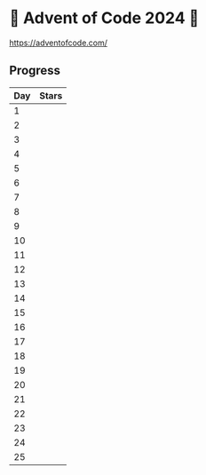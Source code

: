 # 🎄 Advent of Code 2024 🎄 
https://adventofcode.com/


## Progress
| Day      | Stars |
| ----------- | ----------- |
| 1   |         |
| 2   |      |
| 3   |     |
| 4   |       |
| 5   |       |
| 6   |      |
| 7   |      |
| 8   |        |
| 9   |         |
| 10   |         |
| 11   |       |
| 12   |         |
| 13   |         |
| 14   |         |
| 15   |         |
| 16   |         |
| 17   |         |
| 18   |         |
| 19   |         |
| 20   |         |
| 21   |         |
| 22   |         |
| 23   |         |
| 24   |         |
| 25   |         |